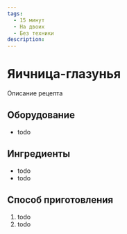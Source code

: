 ```yaml
---
tags:
  - 15 минут
  - На двоих
  - Без техники
description:
---
```

# Яичница-глазунья

Описание рецепта

## Оборудование

- todo

## Ингредиенты

- todo
- todo

## Способ приготовления

1. todo
1. todo